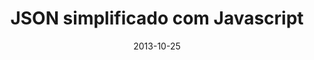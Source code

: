 ---
layout: post
title: JSON simplificado com Javascript
tags:  json &nbsp;js
image: img/json.jpg
thumb: img/json_thumb.jpg
resumo: Com imaginação e criatividade podemos tornar poderosa qualquer linguagem de programação. O mesmo acontece com o Javascript que para alguns ainda é um mito o facto dela estár alem da criação de [...]
autor: Flowck
date: 2013-10-25
id: json_javascript
---